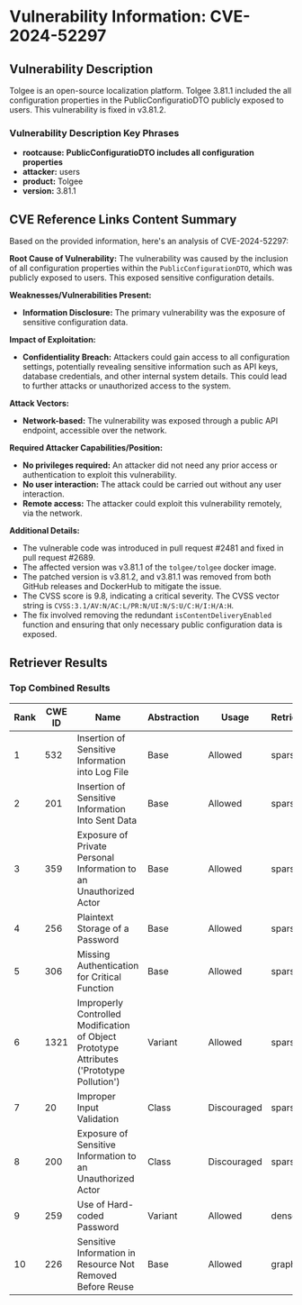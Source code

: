 # Vulnerability Information: CVE-2024-52297

## Vulnerability Description
Tolgee is an open-source localization platform. Tolgee 3.81.1 included the all configuration properties in the PublicConfiguratioDTO publicly exposed to users. This vulnerability is fixed in v3.81.2.

### Vulnerability Description Key Phrases
- **rootcause:** **PublicConfiguratioDTO includes all configuration properties**
- **attacker:** users
- **product:** Tolgee
- **version:** 3.81.1

## CVE Reference Links Content Summary
Based on the provided information, here's an analysis of CVE-2024-52297:

**Root Cause of Vulnerability:**
The vulnerability was caused by the inclusion of all configuration properties within the `PublicConfigurationDTO`, which was publicly exposed to users. This exposed sensitive configuration details.

**Weaknesses/Vulnerabilities Present:**
- **Information Disclosure:** The primary vulnerability was the exposure of sensitive configuration data.

**Impact of Exploitation:**
- **Confidentiality Breach:** Attackers could gain access to all configuration settings, potentially revealing sensitive information such as API keys, database credentials, and other internal system details. This could lead to further attacks or unauthorized access to the system.

**Attack Vectors:**
- **Network-based:** The vulnerability was exposed through a public API endpoint, accessible over the network.

**Required Attacker Capabilities/Position:**
- **No privileges required:** An attacker did not need any prior access or authentication to exploit this vulnerability.
- **No user interaction:** The attack could be carried out without any user interaction.
- **Remote access:** The attacker could exploit this vulnerability remotely, via the network.

**Additional Details:**
- The vulnerable code was introduced in pull request #2481 and fixed in pull request #2689.
- The affected version was v3.81.1 of the `tolgee/tolgee` docker image.
- The patched version is v3.81.2, and v3.81.1 was removed from both GitHub releases and DockerHub to mitigate the issue.
- The CVSS score is 9.8, indicating a critical severity. The CVSS vector string is `CVSS:3.1/AV:N/AC:L/PR:N/UI:N/S:U/C:H/I:H/A:H`.
- The fix involved removing the redundant `isContentDeliveryEnabled` function and ensuring that only necessary public configuration data is exposed.

## Retriever Results

### Top Combined Results

| Rank | CWE ID | Name | Abstraction | Usage  | Retrievers | Individual Scores |
|------|--------|------|-------------|-------|------------|-------------------|
| 1 | 532 | Insertion of Sensitive Information into Log File | Base | Allowed | sparse | 0.181 |
| 2 | 201 | Insertion of Sensitive Information Into Sent Data | Base | Allowed | sparse | 0.179 |
| 3 | 359 | Exposure of Private Personal Information to an Unauthorized Actor | Base | Allowed | sparse | 0.178 |
| 4 | 256 | Plaintext Storage of a Password | Base | Allowed | sparse | 0.176 |
| 5 | 306 | Missing Authentication for Critical Function | Base | Allowed | sparse | 0.175 |
| 6 | 1321 | Improperly Controlled Modification of Object Prototype Attributes ('Prototype Pollution') | Variant | Allowed | sparse | 0.173 |
| 7 | 20 | Improper Input Validation | Class | Discouraged | sparse | 0.171 |
| 8 | 200 | Exposure of Sensitive Information to an Unauthorized Actor | Class | Discouraged | sparse | 0.169 |
| 9 | 259 | Use of Hard-coded Password | Variant | Allowed | dense | 0.435 |
| 10 | 226 | Sensitive Information in Resource Not Removed Before Reuse | Base | Allowed | graph | 0.002 |

